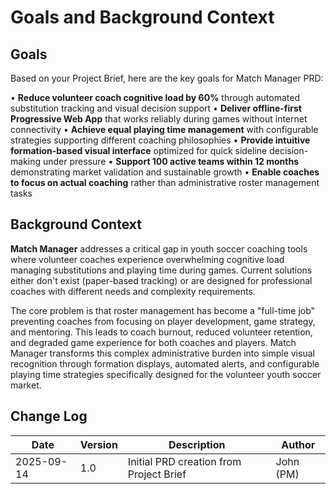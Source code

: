 # Goals and Background Context

## Goals
Based on your Project Brief, here are the key goals for Match Manager PRD:

• **Reduce volunteer coach cognitive load by 60%** through automated substitution tracking and visual decision support
• **Deliver offline-first Progressive Web App** that works reliably during games without internet connectivity
• **Achieve equal playing time management** with configurable strategies supporting different coaching philosophies
• **Provide intuitive formation-based visual interface** optimized for quick sideline decision-making under pressure
• **Support 100 active teams within 12 months** demonstrating market validation and sustainable growth
• **Enable coaches to focus on actual coaching** rather than administrative roster management tasks

## Background Context

**Match Manager** addresses a critical gap in youth soccer coaching tools where volunteer coaches experience overwhelming cognitive load managing substitutions and playing time during games. Current solutions either don't exist (paper-based tracking) or are designed for professional coaches with different needs and complexity requirements.

The core problem is that roster management has become a "full-time job" preventing coaches from focusing on player development, game strategy, and mentoring. This leads to coach burnout, reduced volunteer retention, and degraded game experience for both coaches and players. Match Manager transforms this complex administrative burden into simple visual recognition through formation displays, automated alerts, and configurable playing time strategies specifically designed for the volunteer youth soccer market.

## Change Log
| Date | Version | Description | Author |
|------|---------|-------------|---------|
| 2025-09-14 | 1.0 | Initial PRD creation from Project Brief | John (PM) |
